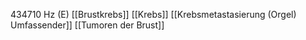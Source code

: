 434710 Hz (E)
[[Brustkrebs]]
[[Krebs]]
[[Krebsmetastasierung (Orgel) Umfassender]]
[[Tumoren der Brust]]